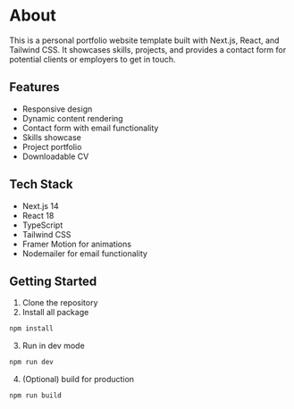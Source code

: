 # About

This is a personal portfolio website template built with Next.js, React, and Tailwind CSS. It showcases skills, projects, and provides a contact form for potential clients or employers to get in touch.

## Features

- Responsive design
- Dynamic content rendering
- Contact form with email functionality
- Skills showcase
- Project portfolio
- Downloadable CV

## Tech Stack

- Next.js 14
- React 18
- TypeScript
- Tailwind CSS
- Framer Motion for animations
- Nodemailer for email functionality

## Getting Started

1. Clone the repository
2. Install all package

```bash
npm install
```

3. Run in dev mode

```bash
npm run dev
```

4. (Optional) build for production

```bash
npm run build
```
